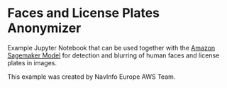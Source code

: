 # Faces and License Plates Anonymizer 

Example Jupyter Notebook that can be used together with the [Amazon Sagemaker Model](https://aws.amazon.com/marketplace/pp/prodview-qraiphwo2242e?ref_=beagle&applicationId=AWS-Sagemaker-Console) for detection and blurring of human faces and license plates in images.

This example was created by NavInfo Europe AWS Team.
